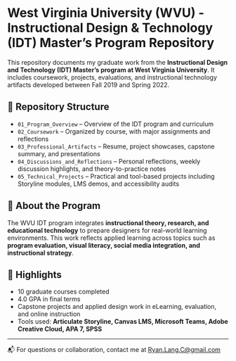 # West Virginia University (WVU) - Instructional Design & Technology (IDT) Master’s Program Repository

This repository documents my graduate work from the **Instructional Design and Technology (IDT) Master’s program at West Virginia University**. It includes coursework, projects, evaluations, and instructional technology artifacts developed between Fall 2019 and Spring 2022.

## 📁 Repository Structure

- `01_Program_Overview` – Overview of the IDT program and curriculum
- `02_Coursework` – Organized by course, with major assignments and reflections
- `03_Professional_Artifacts` – Resume, project showcases, capstone summary, and presentations
- `04_Discussions_and_Reflections` – Personal reflections, weekly discussion highlights, and theory-to-practice notes
- `05_Technical_Projects` – Practical and tool-based projects including Storyline modules, LMS demos, and accessibility audits

## 📍 About the Program

The WVU IDT program integrates **instructional theory, research, and educational technology** to prepare designers for real-world learning environments. This work reflects applied learning across topics such as **program evaluation, visual literacy, social media integration, and instructional strategy**.

## 🔗 Highlights

- 10 graduate courses completed  
- 4.0 GPA in final terms  
- Capstone projects and applied design work in eLearning, evaluation, and online instruction  
- Tools used: **Articulate Storyline, Canvas LMS, Microsoft Teams, Adobe Creative Cloud, APA 7, SPSS**

---

📬 For questions or collaboration, contact me at [Ryan.Lang.C@gmail.com](mailto:Ryan.Lang.C@gmail.com)
